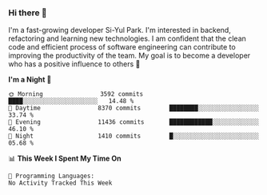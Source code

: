 ### Hi there 👋


I'm a fast-growing developer Si-Yul Park. I'm interested in backend, refactoring and learning new technologies. I am confident that the clean code and efficient process of software engineering can contribute to improving the productivity of the team. My goal is to become a developer who has a positive influence to others 🔭

<!--START_SECTION:waka-->
**I'm a Night 🦉** 

```text
🌞 Morning                3592 commits        ████░░░░░░░░░░░░░░░░░░░░░   14.48 % 
🌆 Daytime                8370 commits        ████████░░░░░░░░░░░░░░░░░   33.74 % 
🌃 Evening                11436 commits       ████████████░░░░░░░░░░░░░   46.10 % 
🌙 Night                  1410 commits        █░░░░░░░░░░░░░░░░░░░░░░░░   05.68 % 
```


📊 **This Week I Spent My Time On** 

```text
💬 Programming Languages: 
No Activity Tracked This Week
```


<!--END_SECTION:waka-->
